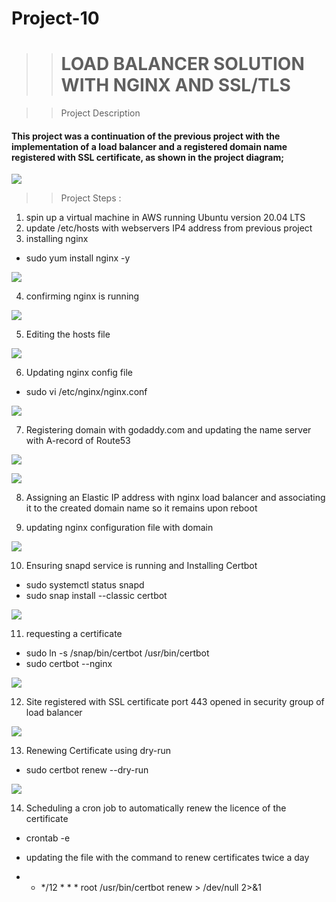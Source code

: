 # Project-10
>># LOAD BALANCER SOLUTION WITH NGINX AND SSL/TLS

>>Project Description 
#### This project was a continuation of the previous project with the implementation of a load balancer and a registered domain name registered with SSL certificate, as shown in the project diagram; 

![](Nginx%20Diagram.png)

>> Project Steps : 

1. spin up a virtual machine in AWS running Ubuntu version 20.04 LTS 
2. update /etc/hosts with webservers IP4 address from previous project 
3. installing nginx 
- sudo yum install nginx -y

![](2.%20Installing%20nginx.png)

4. confirming nginx is running 

![](3.%20nginx%20running.png)

5. Editing the hosts file 

![](4.%20Editing%20etchosts%20directory.png)

6. Updating nginx config file 

- sudo vi /etc/nginx/nginx.conf

![](5.%20Updating%20Config%20file.png)

7. Registering domain with godaddy.com and updating the name server with A-record of Route53 

![](1.%20Updating%20Names%20servers%20with%20aws%20.png)

![](2.%20Created%20a%20Hosted%20Zone%20AWS.png)

8. Assigning an Elastic IP address with nginx load balancer and associating it to the created domain name so it remains upon reboot

9. updating nginx configuration file with domain 

![](5.%20Updating%20Config%20file.png)

10. Ensuring snapd service is running and Installing Certbot

- sudo systemctl status snapd
- sudo snap install --classic certbot

![](7.%20Installing%20certbot.png)

11. requesting a certificate 

- sudo ln -s /snap/bin/certbot /usr/bin/certbot
- sudo certbot --nginx

![](7.%20Installing%20ssl%20certicate%20to%20domain.png)

12. Site registered with SSL certificate port 443 opened in security group of load balancer 

![](8.%20https%20enabled%20site.png)

13. Renewing Certificate using dry-run 
- sudo certbot renew --dry-run

![](10.%20renewing%20certicate%20.png)

14. Scheduling a cron job to automatically renew the licence of the certificate 

- crontab -e

- updating the file with the command to renew certificates twice a day 

- * */12 * * *   root /usr/bin/certbot renew > /dev/null 2>&1
